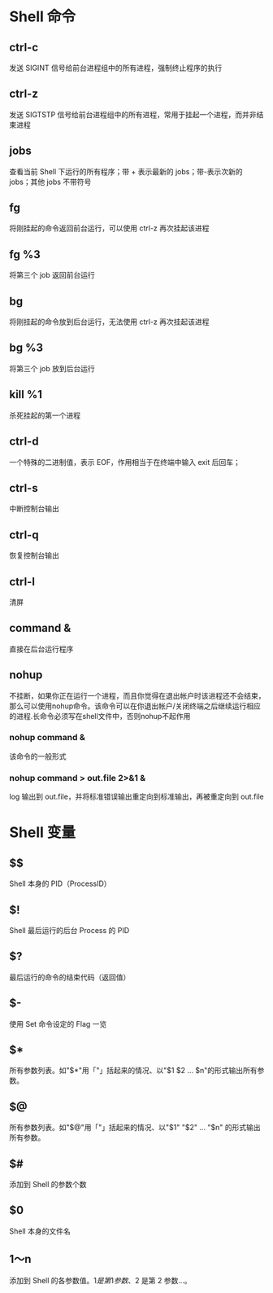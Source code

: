 # Shell 命令

## ctrl-c
发送 SIGINT 信号给前台进程组中的所有进程，强制终止程序的执行

## ctrl-z
发送 SIGTSTP 信号给前台进程组中的所有进程，常用于挂起一个进程，而并非结束进程

## jobs
查看当前 Shell 下运行的所有程序；带 + 表示最新的 jobs；带-表示次新的 jobs；其他 jobs 不带符号

## fg
将刚挂起的命令返回前台运行，可以使用 ctrl-z 再次挂起该进程

## fg %3
将第三个 job 返回前台运行

## bg
将刚挂起的命令放到后台运行，无法使用 ctrl-z 再次挂起该进程

## bg %3
将第三个 job 放到后台运行

## kill %1
杀死挂起的第一个进程

## ctrl-d
一个特殊的二进制值，表示 EOF，作用相当于在终端中输入 exit 后回车；

## ctrl-s
中断控制台输出

## ctrl-q
恢复控制台输出

## ctrl-l
清屏

## command &
直接在后台运行程序

## nohup
不挂断，如果你正在运行一个进程，而且你觉得在退出帐户时该进程还不会结束，那么可以使用nohup命令。该命令可以在你退出帐户/关闭终端之后继续运行相应的进程.长命令必须写在shell文件中，否则nohup不起作用

### nohup command &
该命令的一般形式

### nohup command > out.file 2>&1 &
log 输出到 out.file，并将标准错误输出重定向到标准输出，再被重定向到 out.file


# Shell 变量

## $$
Shell 本身的 PID（ProcessID）

## $!
Shell 最后运行的后台 Process 的 PID 

## $?
最后运行的命令的结束代码（返回值） 

## $-
使用 Set 命令设定的 Flag 一览 

## $*
所有参数列表。如"$*"用「"」括起来的情况、以"$1 $2 … $n"的形式输出所有参数。 

## $@
所有参数列表。如"$@"用「"」括起来的情况、以"$1" "$2" … "$n" 的形式输出所有参数。 

## $#
添加到 Shell 的参数个数 

## $0
Shell 本身的文件名 

## $1～$n
添加到 Shell 的各参数值。$1 是第 1 参数、$2 是第 2 参数…。 

